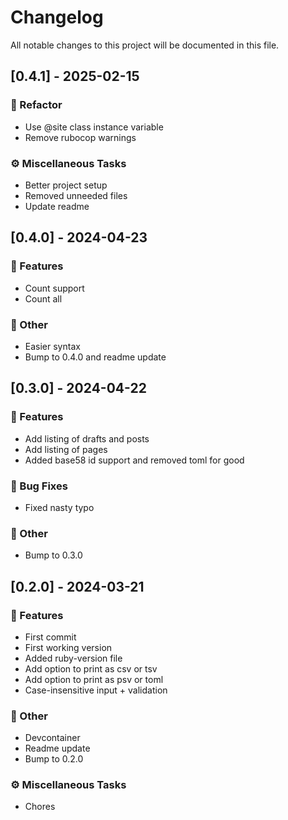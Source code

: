 # Changelog

All notable changes to this project will be documented in this file.

## [0.4.1] - 2025-02-15

### 🚜 Refactor

- Use @site class instance variable
- Remove rubocop warnings

### ⚙️ Miscellaneous Tasks

- Better project setup
- Removed unneeded files
- Update readme

## [0.4.0] - 2024-04-23

### 🚀 Features

- Count support
- Count all

### 💼 Other

- Easier syntax
- Bump to 0.4.0 and readme update

## [0.3.0] - 2024-04-22

### 🚀 Features

- Add listing of drafts and posts
- Add listing of pages
- Added base58 id support and removed toml for good

### 🐛 Bug Fixes

- Fixed nasty typo

### 💼 Other

- Bump to 0.3.0

## [0.2.0] - 2024-03-21

### 🚀 Features

- First commit
- First working version
- Added ruby-version file
- Add option to print as csv or tsv
- Add option to print as psv or toml
- Case-insensitive input + validation

### 💼 Other

- Devcontainer
- Readme update
- Bump to 0.2.0

### ⚙️ Miscellaneous Tasks

- Chores

<!-- generated by git-cliff -->
